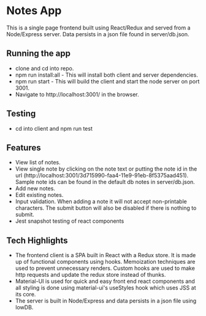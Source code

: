 # Notes App

This is a single page frontend built using React/Redux and served from a Node/Express server. Data persists in a json file found in server/db.json.

## Running the app

- clone and cd into repo.
- npm run install:all - This will install both client and server dependencies.
- npm run start - This will build the client and start the node server on port 3001.
- Navigate to http://localhost:3001/ in the browser.

## Testing

- cd into client and npm run test

## Features

- View list of notes.
- View single note by clicking on the note text or putting the note id in the url (http://localhost:3001/3d715990-faa4-11e9-91eb-8f5375aad451). Sample note ids can be found in the default db notes in server/db.json.
- Add new notes.
- Edit existing notes.
- Input validation. When adding a note it will not accept non-printable characters. The submit button will also be disabled if there is nothing to submit.
- Jest snapshot testing of react components

## Tech Highlights

- The frontend client is a SPA built in React with a Redux store. It is made up of functional components using hooks. Memoization techniques are used to prevent unnecessary renders. Custom hooks are used to make http requests and update the redux store instead of thunks.
- Material-UI is used for quick and easy front end react components and all styling is done using material-ui's useStyles hook which uses JSS at its core.
- The server is built in Node/Express and data persists in a json file using lowDB.